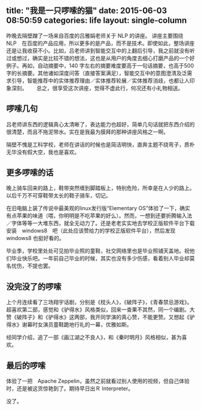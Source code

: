 title: "我是一只啰嗦的猫"
date: 2015-06-03 08:50:59
categories: life
layout: single-column
---
昨晚去隔壁蹭了一场来自百度的吕雅娟老师关于 NLP 的讲座。<!--more-->
讲座主要围绕　NLP　在百度的产品应用，所以更多的是产品，而不是技术。即使如此，整场讲座还是让我收获不小。比如，吕老师讲到智能交互中的上翻后引导，我之前就没有听过或想过，确实是比较不错的想法，这也是从用户的角度去细心打磨产品的一个好例子。再如，自动摘要中，140 字左右的摘要难度要高于一句话摘要，也高于500字的长摘要。其他诸如深度问答（直接答案满足），智能交互中的意图澄清及泛需求引导，智能推荐中的实体推荐理由／实体推荐轮展／实体推荐消歧，也都让人印象深刻。　　
总之，很享受这次讲座，觉得不虚此行，何况还有小礼物相送。

## 啰嗦几句
吕老师讲东西的逻辑真心太清晰了，表达能力也超好，简单几句话就把东西介绍的很清楚，而且不拖泥带水。实在是我最为膜拜的那种讲座风格之一啊。

隔壁不愧是工科学校，老师在讲话的时候也是简洁明快，直奔主题不绕弯子，质朴无华没有假大空，我也是喜欢。

## 更多啰嗦的话　　
晚上骑车回来的路上，鞋带突然缠到脚踏板上，特别危险，所幸是在人少的路上。以后千万不可穿鞋带太长的鞋子骑车，切记。

在旧电脑上装了传说中最美观的linux发行版“Elementary OS”体验了一下，确实有点苹果的味道（喂，你明明是不吃苹果的好么）。然而，一想到还要折腾输入法／字体等等一大堆东西，就全无动力了。还是老老实实地去学校正版软件平台下载安装　windows8　吧（此处应该赞给力的学校正版软件平台），然后发现　windows8 也挺好看的。

毕业季，学校里处处可见拍毕业照的童鞋，社交网络里也是毕业照铺天盖地。祝他们毕业快乐吧。一年前自己毕业的时候，其实也没有多少伤感，看着别人毕业却莫名忧伤，不提也罢。

## 没完没了的啰嗦
上个月连续看了三场翔宇话剧，分别是《枕头人》，《破阵子》，《青春禁忌游戏》。超喜欢第二部，感觉和《驴得水》风格类似，回来一查果不其然，同一个编剧。大赞《破阵子》和《驴得水》这两部，我开同学演的真心赞，不能更赞。又想起《驴得水》谢幕时女演员童鞋跪地行礼的一幕，优雅如斯。

经同学介绍，追了一部《画江湖之不良人》，和《秦时明月》风格相似，甚为喜欢。

## 最后的啰嗦
体验了一把　Apache Zeppelin，虽然之前就看过别人使用的视频，但自己体验时，还是被这货惊艳到了。期待早日出Ｒ Interpreter。

没了。